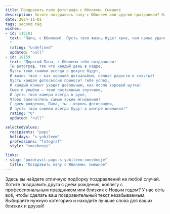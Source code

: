```yaml
---
title: Поздравить папу фотографа с Юбилеем. Смешное
description: Хотите поздравить папу с Юбилеем или другим праздником? Наш ИИ создаст незабываемое поздравление, а вы обязательно выделитесь среди других.  
date: 2024-11-01
tags: second tag
wishes:
- id: 110181
  text: "Папа, с Юбилеем!  Пусть твоя жизнь будет ярче, чем самые удачные твои снимки, а количество лайков от судьбы — зашкаливать!  Желаем тебе море позитива,  чтобы  каждый день был  шедевром,  и чтобы  твои  шутки  были  еще  смешнее,  чем  твои  фотографии с неудачным фокусом!  Здоровья тебе,  как  у  профессиональной  камеры  с  уникальной  автофокусировкой!
  "
  rating: "undefined"
  updated: "null"
- id: 18159
  text: "Дорогой Папа, с Юбилеем тебя поздравляю!
  Ты фотограф, так что каждый день в кадре,
  Пусть твои снимки всегда в фокусе будут,
  И жизнь твоя – как хороший фотоальбом, полная радости и счастья!
  Пусть каждая фотосессия приносит тебе успех,
  И каждый клиент уходит довольным, как после хорошей шутки!
  Смех и улыбки – твои постоянные спутники,
  И пусть твоя камера всегда в руке,
  Чтобы запечатлеть самые яркие мгновения!
  С днем рождения, Папа, ты – король фотографии,
  И пусть твои снимки всегда будут в центре внимания!"
  rating: "0"
  updated: "null"

selectedValues:
  recipients: "papu"
  holidays: "s-yubileem"
  professions: "fotograf"
  style: "smeshnoje"

links:
- slug: "pozdravit-papu-s-yubileem-smeshnoje"
  title: "Поздравить папу с Юбилеем. Смешное"
---
```


Здесь вы найдете отличную подборку поздравлений на любой случай. 
Хотите поздравить друга с днём рождения, коллегу с профессиональным праздником или близких с Новым годом? У нас есть всё, чтобы сделать ваш поздравительный текст незабываемым. Выбирайте нужную категорию и находите лучшие слова для ваших близких и друзей!
